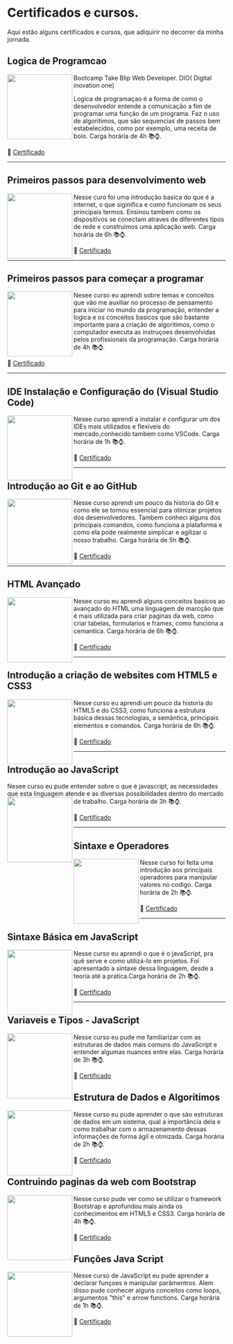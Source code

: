 # Certificados e cursos.
Aqui estão alguns certificados e cursos, que adiquirir no decorrer da minha jornada. 

## Logica de Programcao
<a href="url"><img src="https://user-images.githubusercontent.com/92122550/149603997-89748b8e-ec46-42c4-afb5-d9a07c3695db.png" align="left" height="150" width="150" ></a>
Bootcamp Take Blip Web Developer. DIO( Digital inovation one)

Logica de programaçao é a forma de como o desenvolvedor entende a comunicação a fim de programar uma função de um programa. 
Faz o uso de algoritimos, que são sequencias de passos bem estabelecidos, como por exemplo, uma receita de bolo. Carga horária de 4h 📚⌚.

📜 <a href= "https://github.com/denis1059/Certificados-e-cursos/blob/main/Certificados/certificado-logica%20de%20programa%C3%A7ao.pdf" target="_blank" > Certificado </a>



<hr>

## Primeiros passos para desenvolvimento web

<a href="url"><img src="https://user-images.githubusercontent.com/92122550/149604490-5f5bb0b5-43e5-4a66-90c8-d8c08291191c.png" align="left" height="150" width="150" ></a>



Nesse curo foi uma introdução basica do que é a internet, o que siginifica e como funcionam os seus principais termos.
Ensinou tambem como os dispositivos se conectam atraves de diferentes tipos de rede e construimos uma aplicação web.
Carga horária de 6h 📚⌚.

📜 <a href= "https://github.com/denis1059/Certificados-e-cursos/blob/main/Certificados/Primeiros%20parassos%20para%20desenvolvimento%20web.pdf" target="_blank" > Certificado </a>

<hr>

## Primeiros passos para começar a programar 

<a href="url"><img src="https://user-images.githubusercontent.com/92122550/149659562-d4b4c68c-d5e3-4a19-aa7d-204c2792cc47.png " align="left" height="150" width="150" ></a>


Nesee curso eu aprendi sobre temas e conceitos que vão me auxiliar no processo de pensamento para iniciar no mundo da programação, entender a logica e os conceitos basicos que são bastante importante para a criação de algoritimos, como o computador executa as instruçoes desenvolvidas pelos profissionais da programação. Carga horária de 4h 📚⌚.

📜 <a href= "https://github.com/denis1059/Certificados-e-cursos/blob/main/Certificados/certificado%20primeiros%20passos%20para%20come%C3%A7ar%20a%20programar.pdf" target="_blank" > Certificado </a>

<hr>


## IDE Instalação e Configuração do (Visual Studio Code)

<a href="url"><img src="https://user-images.githubusercontent.com/92122550/149661883-c175702a-cfd2-431b-823a-46fb321df414.png " align="left" height="150" width="150" ></a>

Nesee curso aprendi a instalar e configurar um dos IDEs mais utilizados e flexiveis do mercado,conhecido tambem como VSCode. Carga horária de 1h 📚⌚.

📜 <a href= "https://github.com/denis1059/Certificados-e-cursos/blob/main/Certificados/Certificado%20IDE%20Instala%C3%A7%C3%A3o%20e%20Configura%C3%A7%C3%A3o.pdf" target="_blank" > Certificado </a>

<hr>




## Introdução ao Git e ao GitHub


<a href="url"><img src="https://user-images.githubusercontent.com/92122550/149848332-45f2660e-78b9-4cbc-8a5d-1ddcb8748177.png" align="left" height="150" width="150" ></a>

Nesse curso aprendi um pouco da historia do Git e como ele se tornou essencial para otimizar projetos dos desenvolvedores. Tambem conheci alguns dos principais comandos, como funciona a plataforma e como ela pode realmente simplicar e agilizar o nosso trabalho. Carga horária de 5h 📚⌚.

📜 <a href= "https://github.com/denis1059/Certificados-e-cursos/blob/main/Certificados/Certificado%20Introdu%C3%A7%C3%A3o%20ao%20Git%20e%20ao%20GitHub.pdf " target="_blank" > Certificado </a>

<hr>

## HTML Avançado

<a href="url"><img src="https://user-images.githubusercontent.com/92122550/150043725-25c2269b-0ee8-46bf-b172-f6ef6aa8d1e4.jpg" align="left" height="150" width="150" ></a>

Nesee curso eu aprendi alguns conceitos basicos ao avançado do HTML uma linguagem de marcção que é mais utilizada para criar paginas da web, como criar tabelas, formularios e frames, como funciona a cemantica. Carga horária de 6h 📚⌚.

📜 <a href= "https://github.com/denis1059/Certificados-e-cursos/blob/main/Certificados/Certificado%20Html%20Avan%C3%A7ado%20-%20Funda%C3%A7%C3%A3o%20Bradesco.pdf" target="_blank" > Certificado </a>

<hr>


## Introdução a criação de websites com HTML5 e CSS3

<a href="url"><img src="https://user-images.githubusercontent.com/92122550/150132183-32f7a7ab-677e-409d-83c6-d5e2ec5c4ba3.png" align="left" height="150" width="150" ></a>

Nesse curso eu aprendi um pouco da historia do HTML5 e do CSS3, como funciona a estrutura básica dessas tecnologias, a semântica, principais elementos e comandos. Carga horária de 6h 📚⌚.

📜 <a href= "https://github.com/denis1059/Certificados-e-cursos/blob/main/Certificados/Certificado%20Introdu%C3%A7%C3%A3o%20a%20cria%C3%A7%C3%A3o%20de%20websites%20com%20HTML%20e%20CSS3.pdf" target="_blank" > Certificado </a>



___


## Introdução ao JavaScript


 Nesee curso eu pude entender sobre o que é javascript, as necessidades que esta linguagem atende e as diversas possibilidades dentro do mercado de trabalho. Carga horária de 3h 📚⌚.<a href="url"><img src="https://user-images.githubusercontent.com/92122550/150188936-8c3b1f42-c908-46b7-a366-81d0919ddb4f.png" align="left" height="150" width="150" ></a>




📜 <a href= "https://github.com/denis1059/Certificados-e-cursos/blob/main/Certificados/Certificado%20Introdu%C3%A7%C3%A3o%20ao%20JavaScript.pdf" target="_blank" > Certificado </a>

___


## Sintaxe e Operadores

 <a href="url"><img src="https://user-images.githubusercontent.com/92122550/150340824-175f8251-b0c5-4348-b477-0c18e59ac31f.png" align="left" height="150" width="150" ></a>  Nesse curso foi feita uma introdução aos principais operadores para manipular valores no codigo. Carga horária de 2h 📚⌚.                                                    


📜 <a href= "https://github.com/denis1059/Certificados-e-cursos/blob/main/Certificados/certificado%20sintaxe%20e%20Operadores.pdf" target="_blank" > Certificado </a>


___


## Sintaxe Básica em JavaScript


<a href="url"><img src="https://user-images.githubusercontent.com/92122550/150343547-00e34061-e6dc-47d6-8b3b-10a92ef238df.png" align="left" height="150" width="150" ></a>    Nesse curso eu aprendi o que é o javaScript, pra quê serve e como utilizá-lo em projetos. Foi apresentado a sintaxe dessa linguagem, desde a teoria até a pratica.Carga horária de 2h 📚⌚. 

📜 <a href= "https://github.com/denis1059/Certificados-e-cursos/blob/main/Certificados/Certificado%20Sintaxe%20B%C3%A1sica%20em%20JavaScript.pdf" target="_blank" > Certificado </a>

___


## Variaveis e Tipos - JavaScript

 <a href="url"><img src="https://user-images.githubusercontent.com/92122550/150534274-501a281d-008b-4628-9c53-1bf4dd0252ab.png" align="left" height="150" width="150" ></a> Nesse curso eu pude me familiarizar com as estruturas de dados mais comuns do JavaScript e entender algumas nuances entre elas. Carga horária de 3h 📚⌚.

📜 <a href= "https://github.com/denis1059/Certificados-e-cursos/blob/main/Certificados/Vari%C3%A1veis%20e%20Tipos.pdf" target="_blank" > Certificado </a>


## Estrutura de Dados e Algoritimos 

<a href="url"><img src="https://user-images.githubusercontent.com/92122550/150601680-b00e9b82-455a-44f8-92e1-676c34fbecd4.png" align="left" height="150" width="150" ></a>
 Nesse curso eu pude aprender o que são estruturas de dados em um sistema, qual a importância dela e como trabalhar com o armazenamento dessas informações de forma ágil e otmizada. Carga horária de 2h 📚⌚.
 
 📜 <a href= "https://github.com/denis1059/Certificados-e-cursos/blob/main/Certificados/Certificado%20estrutura%20de%20dados%20e%20algoritimos.pdf" target="_blank" > Certificado </a>

## Contruindo paginas da web com Bootstrap

<a href="url"><img src="https://user-images.githubusercontent.com/92122550/150637631-97254b41-438a-4b3a-82cf-5150dca15e2e.png" align="left" height="150" width="150" ></a>
 Nesse curso pude ver como se utilizar o framework Bootstrap e aprofundou mais ainda os conhecimentos em HTML5 e CSS3. Carga horária de 4h 📚⌚.
 
 📜 <a href= "https://github.com/denis1059/Certificados-e-cursos/blob/main/Certificados/Certificado%20Construindo%20p%C3%A1ginas%20para%20web%20com%20Bootstrap.pdf" target="_blank" > Certificado </a>
 
   
   
   
 
 ## Funções Java Script 
 
 <a href="url"><img src="https://user-images.githubusercontent.com/92122550/150652502-ffb0a8f9-5340-4e90-8e74-4e4c6fe8f261.png" align="left" height="150" width="150" ></a>
  Nesse curso de JavaScript eu pude aprender a declarar funçoes e manipular parâmentros. Alem disso pude conhecer alguns conceitos como loops, argumentos "this" e arrow functions. Carga horária de 1h 📚⌚.
  
  📜 <a href= "https://github.com/denis1059/Certificados-e-cursos/blob/main/Certificados/Certificado%20Fun%C3%A7oes%20JavaScript.pdf" target="_blank" > Certificado </a>
 
 


 



